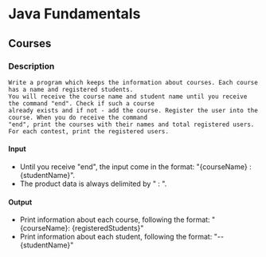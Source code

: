 # Java Fundamentals

## Courses

### Description
    Write a program which keeps the information about courses. Each course has a name and registered students.
    You will receive the course name and student name until you receive the command "end". Check if such a course
    already exists and if not - add the course. Register the user into the course. When you do receive the command
    "end", print the courses with their names and total registered users. For each contest, print the registered users.

#### Input 
- Until you receive "end", the input come in the format: "{courseName} : {studentName}". 
- The product data is always delimited by " : ". 

#### Output 
- Print information about each course, following the format: "{courseName}: {registeredStudents}" 
- Print information about each student, following the format: "-- {studentName}"